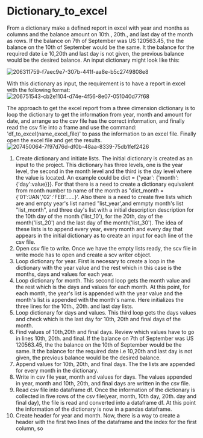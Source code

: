 # Dictionary_to_excel
From a dictionary make a defined report in excel with year and months as columns and the balance amount on 10th., 20th., and last day of the month as rows. If the balance on 7th of September was US 120563.45, the the balance on the 10th of September would be the same. It the balance for the required date i.e 10,20th and last day is not given, the previous balance would be the desired balance.
An input dictionary might look like this:

![206311759-f7aec9e7-307b-441f-aa8e-b5c2749808e8](https://user-images.githubusercontent.com/53232113/206321369-9cd8ea81-1938-4907-bc09-e3737816e538.png)

With this dictionary as input, the requirement is to have a report in excel with the following format:
![206751543-cb2e1104-d74e-4f56-8e07-051040d77f68](https://user-images.githubusercontent.com/53232113/206757804-30192f49-c2f3-4f48-a9cc-d93b3b8a5665.png)

The approach to get the excel report from a three dimension dictionary is to loop the dictionary to get the information from year, month and amount for date, and arrange so the csv file has the correct information, and finally read the csv file into a frame and use the command: 'df_to_excel(name_excel_file)' to pass the information to an excel file.  Finally open the excel file and get the results.
![207450064-7f97d76d-df0b-48aa-8339-75db1fef2426](https://user-images.githubusercontent.com/53232113/207450295-68df401d-ef93-48e9-9fa4-98556b2326f7.png)

1. Create dictionary and initiate lists.  The initial dictionary is created as an input to the project. This dictionary has three levels, one is the year level, the second in the month level and the third is the day level where the value is located.  An example could be dict = {'year': {'month': {'day':value}}}. For that there is a need to create a dictionary equivalent from month number to name of the month as "dict_month = {'01':'JAN','02':'FEB'......}'.  Also there is a need to create five lists which are and empty year's list named "list_year',and emmpty  month's list "list_month", and three day's list with a initial description description  for the 10th day of the month ('list_10'), for the 20th, day of the month('list_20') and the last day of the month('list_30').  The idea of these lists is to append every year, every month and every day that appears in the initial dictionary as to create an input for each line of the csv file.
2. Open csv file to write.  Once we have the empty lists ready, the scv file in write mode has to open and create a scv writer object.
3. Loop dictionary for year. First is necesary to create a loop in the dictionary with the year value and the rest which in this case is the months, days and values for each year.
4. Loop dictionary for month.  This second loop gets the month value and the rest which is the days and values for each month. At this point, for each month, the year's list is appended with the year value and the month's list is appended with the month's name. Here initializes the three lines for the 10th., 20th. and last day lists.
5. Loop dictionary for days and values.  This third loop gets the days values and check which is the last day for 10th, 20th and final days of the month. 
6. Find values of 10th,20th and final days. Review which values have to go in lines 10th, 20th. and final.  If the balance on 7th of September was US 120563.45, the the balance on the 10th of September would be the same. It the balance for the required date i.e 10,20th and last day is not given, the previous balance would be the desired balance.
7. Append values for 10th, 20th, and final days.  The the lists are appended for every month in the dictionary.  
8. Write in csv file year, month and values for days.  The values appended in year, month and 10th, 20th, and final days are written in the csv file.
9. Read csv file into dataframe df.   Once the information of the dictionary is collected in five rows of the csv file(year, month, 10th day, 20th. day and final day), the file is read and converted into a dataframe df.  At this point the information of the dictionary is now in a pandas dataframe.
10. Create header for year and month.  Now, there is a way to create a header with the first two lines of the dataframe and the index for the first column, so 


